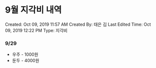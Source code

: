 # 9월 지각비 내역

Created: Oct 09, 2019 11:57 AM
Created By: 태은 김
Last Edited Time: Oct 09, 2019 12:22 PM
Type: 지각비

### 9/29

- 우주 - 1000원
- 둔두 - 4000원